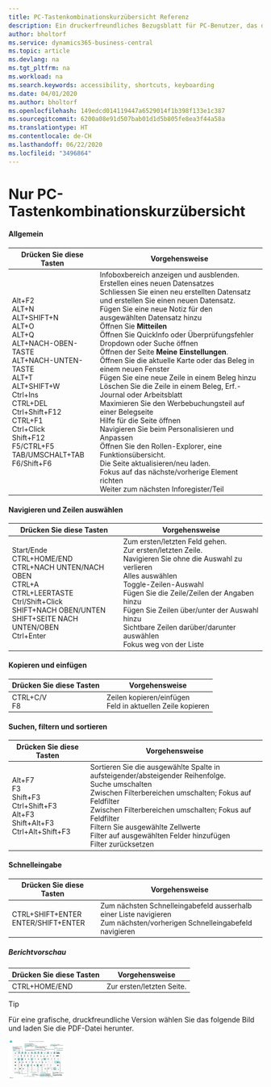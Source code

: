 ```yaml
---
title: PC-Tastenkombinationskurzübersicht Referenz
description: Ein druckerfreundliches Bezugsblatt für PC-Benutzer, das die gängigsten Tastenkombinationen enthält.
author: bholtorf
ms.service: dynamics365-business-central
ms.topic: article
ms.devlang: na
ms.tgt_pltfrm: na
ms.workload: na
ms.search.keywords: accessibility, shortcuts, keyboarding
ms.date: 04/01/2020
ms.author: bholtorf
ms.openlocfilehash: 149edcd014119447a6529014f1b398f133e1c387
ms.sourcegitcommit: 6200a08e91d507bab01d1d5b805fe8ea3f44a58a
ms.translationtype: HT
ms.contentlocale: de-CH
ms.lasthandoff: 06/22/2020
ms.locfileid: "3496864"
---
```

# <a name="keyboard-quick-reference---pc-only"></a>Nur PC-Tastenkombinationskurzübersicht

#### <a name="general"></a>Allgemein
|Drücken Sie diese Tasten|Vorgehensweise|  
|-|-|
|Alt+F2<br />ALT+N<br />ALT+SHIFT+N<br />ALT+O<br />ALT+Q<br />ALT+NACH-OBEN-TASTE<br />ALT+NACH-UNTEN-TASTE<br />ALT+T<br />ALT+SHIFT+W<br />Ctrl+Ins<br />CTRL+DEL<br />Ctrl+Shift+F12<br />CTRL+F1<br />Ctrl+Click<br />Shift+F12<br />F5/CTRL+F5<br />TAB/UMSCHALT+TAB<br />F6/Shift+F6<br />|Infoboxbereich anzeigen und ausblenden.<br />Erstellen eines neuen Datensatzes<br />Schliessen Sie einen neu erstellten Datensatz und erstellen Sie einen neuen Datensatz.<br />Fügen Sie eine neue Notiz für den ausgewählten Datensatz hinzu<br />Öffnen Sie **Mitteilen**<br />Öffnen Sie QuickInfo oder Überprüfungsfehler<br />Dropdown oder Suche öffnen<br />Öffnen der Seite **Meine Einstellungen**.<br />Öffnen Sie die aktuelle Karte oder das Beleg in einem neuen Fenster<br />Fügen Sie eine neue Zeile in einem Beleg hinzu<br />Löschen Sie die Zeile in einem Beleg, Erf.-Journal oder Arbeitsblatt<br />Maximieren Sie den Werbebuchungsteil auf einer Belegseite<br />Hilfe für die Seite öffnen<br />Navigieren Sie beim Personalisieren und Anpassen<br />Öffnen Sie den Rollen-Explorer, eine Funktionsübersicht.<br />Die Seite aktualisieren/neu laden.<br />Fokus auf das nächste/vorherige Element richten<br />Weiter zum nächsten Inforegister/Teil|

#### <a name="navigate--select-rows"></a>Navigieren und Zeilen auswählen
|Drücken Sie diese Tasten|Vorgehensweise|
|-|-|
|Start/Ende<br />CTRL+HOME/END <br />CTRL+NACH UNTEN/NACH OBEN<br />CTRL+A <br />CTRL+LEERTASTE<br />Ctrl/Shift+Click<br />SHIFT+NACH OBEN/UNTEN<br />SHIFT+SEITE NACH UNTEN/OBEN<br />Ctrl+Enter|Zum ersten/letzten Feld gehen.<br />Zur ersten/letzten Zeile.<br />Navigieren Sie ohne die Auswahl zu verlieren<br />Alles auswählen<br />Toggle-Zeilen-Auswahl<br /> Fügen Sie die Zeile/Zeilen der Angaben hinzu<br />Fügen Sie Zeilen über/unter der Auswahl hinzu<br />Sichtbare Zeilen darüber/darunter auswählen <br />Fokus weg von der Liste|

#### <a name="copy--paste"></a>Kopieren und einfügen
|Drücken Sie diese Tasten|Vorgehensweise|
|-|-|
|CTRL+C/V<br />F8|Zeilen kopieren/einfügen<br />Feld in aktuellen Zeile kopieren|

#### <a name="search-filter--sort"></a>Suchen, filtern und sortieren
|Drücken Sie diese Tasten|Vorgehensweise|
|-|-|
|Alt+F7<br />F3<br />Shift+F3<br />Ctrl+Shift+F3<br />Alt+F3<br />Shift+Alt+F3<br />Ctrl+Alt+Shift+F3|Sortieren Sie die ausgewählte Spalte in aufsteigender/absteigender Reihenfolge.<br />Suche umschalten<br />Zwischen Filterbereichen umschalten; Fokus auf Feldfilter<br />Zwischen Filterbereichen umschalten; Fokus auf Feldfilter<br />Filtern Sie ausgewählte Zellwerte<br />Filter auf ausgewählten Felder hinzufügen<br />Filter zurücksetzen|

#### <a name="quick-entry"></a>Schnelleingabe
|Drücken Sie diese Tasten|Vorgehensweise|
|-|-|
|CTRL+SHIFT+ENTER<br />ENTER/SHIFT+ENTER|Zum nächsten Schnelleingabefeld ausserhalb einer Liste navigieren<br />Zum nächsten/vorherigen Schnelleingabefeld navigieren|


##### <a name="report-preview"></a>Berichtvorschau
|Drücken Sie diese Tasten|Vorgehensweise|
|-|-|
|CTRL+HOME/END|Zur ersten/letzten Seite.|

> [!TIP]
> Für eine grafische, druckfreundliche Version wählen Sie das folgende Bild und laden Sie die PDF-Datei herunter.
>
> [ ![](media/keyboard_shortcut_inline.png) ](media/keyboard_shortcuts.pdf "Symbol zum Öffnen einer PDF")
